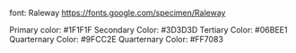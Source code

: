 font: Raleway
https://fonts.google.com/specimen/Raleway

Primary color: #1F1F1F
Secondary Color: #3D3D3D
Tertiary Color: #06BEE1
Quarternary Color: #9FCC2E
Quarternary Color: #FF7083